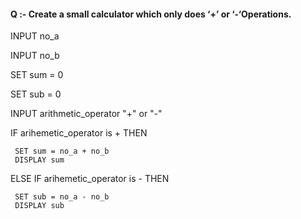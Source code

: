 #### Q :- Create a small calculator which only does ‘+’ or ‘-‘Operations.

INPUT no_a

INPUT no_b

SET sum = 0

SET sub = 0

INPUT arithmetic_operator "+" or "-"

IF arihemetic_operator is + THEN

     SET sum = no_a + no_b
     DISPLAY sum
     
ELSE IF arihemetic_operator is - THEN

     SET sub = no_a - no_b
     DISPLAY sub
